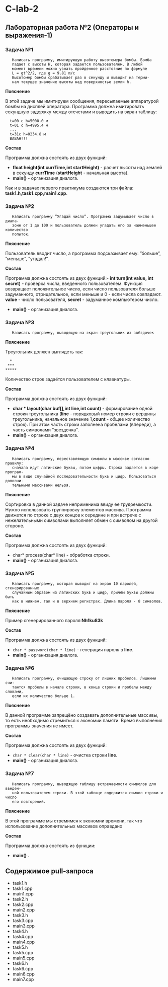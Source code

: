 # C-lab-2

## Лабораторная работа №2 (Операторы и выражения-1)

### Задача №1

```
   Написать программу, имитирующую работу высотомера бомбы. Бомба 
   падает с высоты H, которая задается пользователем. В любой
   момент времени можно узнать пройденное расстояние по формуле
   L = gt^2/2, где g = 9.81 m/c
   Высотомер бомбы срабатывает раз в секунду и выводит на терми-
   нал текущее значение высоты над поверхностью земли h.
```
**Пояснение**

В этой задаче мы имитируем сообщения, пересылаемые аппаратурой бомбы на дисплей оператора. Программа 
должна имитировать секундную задержку между отсчетами и выводить на экран таблицу:

```
  t=00 c h=5000.0 м
  t=01 c h=4995.4 м
  ...
  t=31с h=0234.8 м
  BABAH!!!
```

**Состав**

Программа должна состоять из двух функций:
- **float height(int currTime,int startHeight)** - расчет высоты над землей в секунду **currTime** (**startHeight** - начальная высота).
- **main()** - организация диалога.

Как и в задачах первого практикума создаются три файла: **task1.h,task1.cpp,main1.cpp**.

### Задача №2

```
   Написать программу ”Угадай число”. Программа задумывает число в диапа-
   зоне от 1 до 100 и пользователь должен угадать его за наименьшее количество
   попыток.
```

**Пояснение**

Пользователь вводит число, а программа подсказывает ему: ”больше”, ”меньше”, ”угадал!”.


**Состав**

Программа должна состоять из двух функций:- **int turn(int value, int secret)** - проверка числа, введенного пользователем. Функция возвращает положительное число, если число пользователя больше задуманного, отрицательное, если меньше и 0 - если числа совпадают. **value** - число пользователя, **secret** - задуманное компьютером число.

- **main()** - организация диалога.



### Задача №3

```
   Написать программу, выводящую на экран треугольник из звёздочек
```

**Пояснение**

Треугольник должен выглядеть так:

```
  *
 ***
*****
```

Количество строк задаётся пользователем с клавиатуры.

**Состав**

Программа должна состоять из двух функций:
- **char * layout(char buf[],int line,int count)** - формирование одной строки треугольника (**line** - порядковый номер строки с вершины треугольника, начальное значение 1,**count** - общее количество строк). При этом часть строки заполнена пробелами (впереди), а часть символами "звездочка". 
- **main()** - организация диалога.

### Задача №4

```
   Написать программу, переставляющую символы в массиве согласно правилу:
   сначала идут латинские буквы, потом цифры. Строка задается в коде програм-
   мы в виде случайной последовательности букв и цифр. Пользоваться дополни-
   тельными массивами нельзя.
```

**Пояснение**

Сортировка в данной задаче неприменима ввиду ее трудоемкости. Нужно использовать группировку элементов массива.
Программа движется по строке с двух концов к середине и при встрече с нежелательными символами выполняет обмен с символом на другой стороне.

**Состав**

Программа должна состоять из двух функций:
- char* process(char* line) - обработка строки. 
- **main()** - организация диалога.

### Задача №5

```
   Написать программу, которая выводит на экран 10 паролей, сгенерированных
   случайным образом из латинских букв и цифр, причём буквы должны быть
   как в нижнем, так и в верхнем регистрах. Длина пароля - 8 символов.
```

**Пояснение**

Пример сгенерированного пароля:**Nh1ku83k**

**Состав**

Программа должна состоять из двух функций:
- `char * password(char * line)` - генерация пароля в **line**.
- **main()** - организация диалога.

### Задача №6

```
   Написать программу, очищающую строку от лишних пробелов. Лишними счи-
   таются пробелы в начале строки, в конце строки и пробелы между словами,
   если их количество больше 1.
```

**Пояснение**

В данной программе запрещёно создавать дополнительные массивы, то есть необходимо стремиться к экономии памяти. 
Время выполнения программы значения не имеет.

**Состав**

Программа должна состоять из двух функций:
- `char * clear(char * line)` - очистка строки **line**.
- **main()** - организация диалога.


### Задача №7

```
   Написать программу, выводящую таблицу встречаемости символов для введен-
   ной пользователем строки. В этой таблице содержится символ строки и число
   его повторений.
```

**Пояснение**

В этой программе мы стремимся к экономии времени, так что использование
дополнительных массивов оправдано


**Состав**

Программа должна состоять из функции:
- **main()** .

## Содержимое pull-запроса

- task1.h
- task1.cpp
- main1.cpp
- task2.h
- task2.cpp
- main2.cpp
- task3.h
- task3.cpp
- main3.cpp
- task4.h
- task4.cpp
- main4.cpp
- task5.h
- task5.cpp
- main5.cpp
- task6.h
- task6.cpp
- main6.cpp
- main7.cpp
